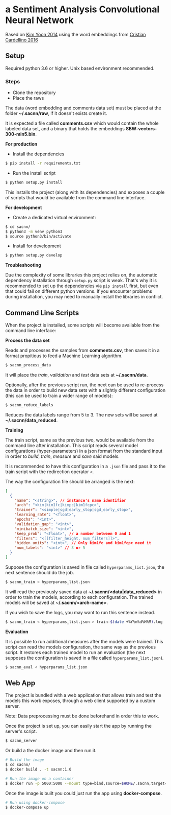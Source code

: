 # a Sentiment Analysis Convolutional Neural Network

Based on [Kim Yoon 2014](https://github.com/yoonkim/CNN_sentence) using the word embeddings from [Cristian Cardellino 2016](http://crscardellino.me/SBWCE/)

## Setup

Required python 3.6 or higher. Unix based environment recommended.

### Steps

* Clone the repository
* Place the raws

The data (word embedding and comments data set) must be placed at the folder **~/.sacnn/raw**, if it doesn't exists create it.

It is expected a file called **comments.csv** which would contain the whole labeled data set, and a binary that holds the embeddings **SBW-vectors-300-min5.bin**.

**For production**

* Install the dependencies
```bash
$ pip install -r requirements.txt
```

* Run the install script
```bash
$ python setup.py install
```

This installs the project (along with its dependencies) and exposes a couple of scripts that would be available from the command line interface.

**For development**

* Create a dedicated virtual environment:

```bash
$ cd sacnn/
$ python3 -m venv python3
$ source python3/bin/activate
```

* Install for development
```bash
$ python setup.py develop
```

**Troubleshooting**

Due the complexity of some libraries this project relies on, the automatic dependency installation through `setup.py` script is weak. That's why it is recommended to set up the dependencies via `pip install` first, but even that could fail on different python versions. If you encounter problems during installation, you may need to manually install the libraries in conflict.

## Command Line Scripts

When the project is installed, some scripts will become available from the command line interface:

**Process the data set**

Reads and processes the samples from **comments.csv**, then saves it in a format propitious to feed a Machine Learning algorithm.

```bash
$ sacnn_process_data
```

It will place the *train*, *validation* and *test* data sets at **~/.sacnn/data**.

Optionally, after the previous script run, the next can be used to re-process the data in order to build new data sets with a slightly different configuration (this can be used to train a wider range of models):

```bash
$ sacnn_reduce_labels
```

Reduces the data labels range from 5 to 3. The new sets will be saved at  **~/.sacnn/data\_reduced**.

**Training**

The train script, same as the previous two, would be available from the command line after installation. This script reads several model configurations (hyper-parameters) in a json format from the standard input in order to *build*, *train*, *measure* and *save* said models.

It is recommended to have this configuration in a `.json` file and pass it to the train script with the redirection operator `<`.

The way the configuration file should be arranged is the next:

```json
[
  {
    "name": "<string>", // instance's name identifier
    "arch": "<kim|kim1fc|kimpc|kim1fcpc>",
    "trainer": "<simple|sgd|early_stop|sgd_early_stop>",
    "learning_rate": "<float>",
    "epochs": "<int>",
    "validation_gap": "<int>",
    "minibatch_size": "<int>",
    "keep_prob": "<float>", // a number between 0 and 1
    "filters": "<[[filter_height, num_filters]]>",
    "hidden_units": "<int>", // Only kim1fc and kim1fcpc need it
    "num_labels": "<int>" // 3 or 5
  }
]
```

Suppose the configuration is saved in file called `hyperparams_list.json`, the next sentence should do the job.

```bash
$ sacnn_train < hyperparams_list.json
```

It will read the previously saved data at **~/.sacnn/\<data|data_reduced\>** in order to train the models, according to each configuration. The trained models will be saved at **~/.sacnn/\<arch-name\>**.

If you wish to save the logs, you may want to run this sentence instead.

```bash
$ sacnn_train < hyperparams_list.json > train-$(date +%Y%m%d%H%M).log
```

**Evaluation**

It is possible to run additional measures after the models were trained. This script can read the models configuration, the same way as the previous script. It restores each trained model to run an evaluation (the next supposes the configuration is saved in a file called `hyperparams_list.json`).

```bash
$ sacnn_eval < hyperparams_list.json
```

## Web App

The project is bundled with a web application that allows train and test the models this work exposes, through a web client supported by a custom server.

Note: Data preprocessing must be done beforehand in order this to work.

Once the project is set up, you can easily start the app by running the server's script.

```bash
$ sacnn_server
```

Or build a the docker image and then run it.
```bash
# Build the image
$ cd sacnn/
$ docker build . -t sacnn:1.0
```

```bash
# Run the image on a container
$ docker run -p 5000:5000 --mount type=bind,source=$HOME/.sacnn,target=/root/.sacnn sacnn:1.0
```

Once the image is built you could just run the app using **docker-compose**.
```bash
# Run using docker-compose
$ docker-compose up
```
